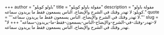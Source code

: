 +++
author = "باولو كويلو"
title = "مقولة باولو كويلو"
description = "مقولة باولو كويلو: لا تهدر وقتك في الشرح والإيضاح، الناس يسمعون فقط ما يريدون سماعه."
quote = '''لا تهدر وقتك في الشرح والإيضاح، الناس يسمعون فقط ما يريدون سماعه.''' 
slug = "لا-تهدر-وقتك-في-الشرح-والإيضاح-الناس-يسمعون-فقط-ما-يريدون-سماعه"
+++
لا تهدر وقتك في الشرح والإيضاح، الناس يسمعون فقط ما يريدون سماعه.
